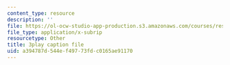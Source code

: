 ```yaml
---
content_type: resource
description: ''
file: https://ol-ocw-studio-app-production.s3.amazonaws.com/courses/res-6-012-introduction-to-probability-spring-2018/a394787d544ef49773fdc0165ae91170_KrjZyCRi29o.srt
file_type: application/x-subrip
resourcetype: Other
title: 3play caption file
uid: a394787d-544e-f497-73fd-c0165ae91170
---
```

